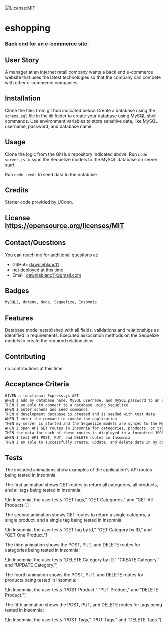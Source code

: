 

![License:MIT](https://img.shields.io/badge/License-MIT-yellow.svg)
  
  # eshopping
  ### Back end for an e-commerce site.
 
 ## User Story
A manager at an internet retail company
wants a back end e-commerce website that uses the latest technologies so that the company can compete with other e-commerce companies
  
  ## Installation
  Clone the files from git hub indicated below. Create a database using the `schema.sql` file in the `db` folder to create your database using MySQL shell commands. Use environment variables to store sensitive data, like MySQL username, password, and database name.
  
  ## Usage 
  Clone the logic from the GitHub repository indicated above.
  Run `node server.js` to sync the Sequelize models to the MySQL database on server start.
  
  Run `node seeds` to seed data to the database
  
  ## Credits
  Starter code provided by UConn. 
  
##
## License <br>https://opensource.org/licenses/MIT
  ## Contact/Questions
  You can reach me for additional questions at:
  * GitHub: [dawnleblanc11](https://github.com/dawnleblanc11/eshopping)
  * not deployed at this time
  * Email: dawnleblanc11@gmail.com
## Badges <br> 
    MySQL2, dotenv, Node, Sequelize, Insomnia
  ## Features
  Database model established with all fields, validations and relationships as identified in requirements.
  Executed association methods on the Sequelize models to create the required relationships.
  
  ## Contributing  
  no contributions at this time
  ## Acceptance Criteria

```md
GIVEN a functional Express.js API
WHEN I add my database name, MySQL username, and MySQL password to an environment variable file
THEN I am able to connect to a database using Sequelize
WHEN I enter schema and seed commands
THEN a development database is created and is seeded with test data
WHEN I enter the command to invoke the application
THEN my server is started and the Sequelize models are synced to the MySQL database
WHEN I open API GET routes in Insomnia for categories, products, or tags
THEN the data for each of these routes is displayed in a formatted JSON
WHEN I test API POST, PUT, and DELETE routes in Insomnia
THEN I am able to successfully create, update, and delete data in my database
```
  ## Tests
  The included animations show examples of the application's API routes being tested in Insomnia.

The first animation shows GET routes to return all categories, all products, and all tags being tested in Insomnia:

![In Insomnia, the user tests “GET tags,” “GET Categories,” and “GET All Products.”.]

The second animation shows GET routes to return a single category, a single product, and a single tag being tested in Insomnia:

![In Insomnia, the user tests “GET tag by id,” “GET Category by ID,” and “GET One Product.”]

The third animation shows the POST, PUT, and DELETE routes for categories being tested in Insomnia:

![In Insomnia, the user tests “DELETE Category by ID,” “CREATE Category,” and “UPDATE Category.”]

The fourth animation shows the POST, PUT, and DELETE routes for products being tested in Insomnia:

![In Insomnia, the user tests “POST Product,” “PUT Product,” and “DELETE Product.”]

The fifth animation shows the POST, PUT, and DELETE routes for tags being tested in Insomnia:

![In Insomnia, the user tests “POST Tags,” “PUT Tags,” and “DELETE Tags.”]




